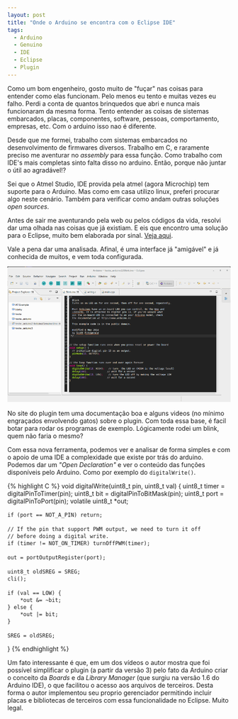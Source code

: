 ```yaml
---
layout: post
title: "Onde o Arduino se encontra com o Eclipse IDE"
tags: 
  - Arduino
  - Genuino
  - IDE
  - Eclipse
  - Plugin
---
```


Como um bom engenheiro, gosto muito de "fuçar" nas coisas para entender como elas funcionam. Pelo menos eu tento e muitas vezes eu falho. Perdi a conta de quantos brinquedos que abri e nunca mais funcionaram da mesma forma. Tento entender as coisas de sistemas embarcados, placas, componentes, software, pessoas, comportamento, empresas, etc. Com o arduino isso nao é diferente.

<!-- more -->

Desde que me formei, trabalho com sistemas embarcados no desenvolvimento de firmwares diversos. Trabalho em C, e raramente preciso me aventurar no _assembly_ para essa função. Como trabalho com IDE's mais completas sinto falta disso no arduino. Então, porque não juntar o útil ao agradável!?

Sei que o Atmel Studio, IDE provida pela atmel (agora Microchip) tem suporte para o Arduino. Mas como em casa utilizo linux, preferi procurar algo neste cenário. Também para verificar como andam outras soluções _open sources_.

Antes de sair me aventurando pela web ou pelos códigos da vida, resolvi dar uma olhada nas coisas que já existiam. E eis que encontro uma solução para o Eclipse, muito bem elaborada por sinal. [Veja aqui](http://eclipse.baeyens.it).

Vale a pena dar uma analisada. Afinal, é uma interface já "amigável" e já conhecida de muitos, e vem toda configurada.

![placeholder](/assets/images/2016-04-29-EclipseArduino/printscreen_ArduinoEclipse.png "Print screen do Eclipse com plugin do Arduino, claro que rodando um Blink")

No site do plugin tem uma documentação boa e alguns videos (no mínimo engraçados envolvendo gatos) sobre o plugin. Com toda essa base, é facil botar para rodar os programas de exemplo. Lógicamente rodei um blink, quem não faria o mesmo?

Com essa nova ferramenta, podemos ver e analisar de forma simples e com o apoio de uma IDE a complexidade que existe por trás do arduino. Podemos dar um _"Open Declaration"_ e ver o conteúdo das funções disponíveis pelo Arduino. Como por exemplo do `digitalWrite()`.

{% highlight C %}
void digitalWrite(uint8_t pin, uint8_t val)
{
	uint8_t timer = digitalPinToTimer(pin);
	uint8_t bit = digitalPinToBitMask(pin);
	uint8_t port = digitalPinToPort(pin);
	volatile uint8_t *out;

	if (port == NOT_A_PIN) return;

	// If the pin that support PWM output, we need to turn it off
	// before doing a digital write.
	if (timer != NOT_ON_TIMER) turnOffPWM(timer);

	out = portOutputRegister(port);

	uint8_t oldSREG = SREG;
	cli();

	if (val == LOW) {
		*out &= ~bit;
	} else {
		*out |= bit;
	}

	SREG = oldSREG;
}
{% endhighlight %}

Um fato interessante é que, em um dos vídeos o autor mostra que foi possível simplificar o plugin (a partir da versão 3) pelo fato da Arduino criar o conceito da _Boards_ e da _Library Manager_ (que surgiu na versão 1.6 do Arduino IDE), o que facilitou o acesso aos arquivos de terceiros. Desta forma o autor implementou seu proprio gerenciador permitindo incluir placas e bibliotecas de terceiros com essa funcionalidade no Eclipse. Muito legal.
